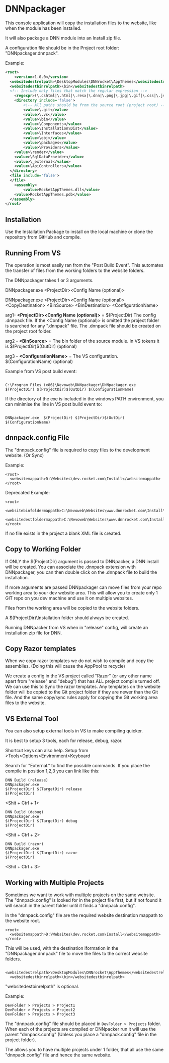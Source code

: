 # DNNpackager

This console application will copy the installation files to the website, like when the module has been installed.  

It will also package a DNN module into an Install zip file.

A configuration file should be in the Project root folder: "DNNpackager.dnnpack".

Example:
```xml
<root>
	<version>1.0.0</version>
  <websitedestrelpath>\DesktopModules\DNNrocket\AppThemes</websitedestrelpath>
  <websitedestbinrelpath>\bin</websitedestbinrelpath>
  <!-- Include only files that match the regular expression -->
	<regexpr>(\.cshtml|\.html|\.resx|\.dnn|\.png|\.jpg|\.gif|\.css|\.js|\.xml|\.txt|\.md|\.aspx|\.ascx|\.ashx)$</regexpr>	
	<directory include='false'>
		<!-- All paths should be from the source root (project root) -->
		<value>\.git</value>
		<value>\.vs</value>
		<value>\bin</value>
		<value>\Components</value>
		<value>\Installation\Dist</value>
		<value>\Interfaces</value>
		<value>\obj</value>
		<value>\packages</value>
		<value>\Providers</value>
    <value>\render</value>
    <value>\SqlDataProvider</value>
    <value>\_external</value>
    <value>\ApiControllers</value>    
  </directory>
  <file include='false'>
  </file>
	<assembly>
		<value>RocketAppThemes.dll</value>
    <value>RocketAppThemes.pdb</value>
  </assembly>
</root>
```

Installation
------------

Use the Installation Package to install on the local machine or clone the repository from GitHub and compile.

Running From VS
-----------------

The operation is most easily ran from the "Post Build Event".  This automates the transfer of files from the working folders to the website folders.

The DNNpackager takes 1 or 3 arguments.  

DNNpackager.exe \<ProjectDir\>\<Config Name (optional)\>

DNNpackager.exe \<ProjectDir\>\<Config Name (optional)\> \<CopyDestination\> \<BinSource\> \<BinDestination\> \<ConfigurationName\>

arg1- **\<ProjectDir\>\<Config Name (optional)\>** = \$(ProjectDir)  The config .dnnpack file.  If the \<Config Name (optional)\> is omitted the project folder is searched for any ".dnnpack" file.  The .dnnpack file should be created on the project root folder.

arg2 - **\<BinSource\>** = The bin folder of the source module.  In VS tokens it is \$(ProjectDir)\$(OutDir) (optional)

arg3 - **\<ConfigurationName\>** = The VS configuration. \$(ConfigurationName) (optional)

Example from VS post build event:
```

C:\Program Files (x86)\Nevoweb\DNNpackager\DNNpackager.exe  $(ProjectDir) $(ProjectDir)$(OutDir) $(ConfigurationName)

```

If the directory of the exe is included in the windows PATH environment, you can minimise the line in VS post build event to:
```

DNNpackager.exe  $(ProjectDir) $(ProjectDir)$(OutDir) $(ConfigurationName)

```


dnnpack.config File
---------------

The "dnnpack.config" file is required to copy files to the development website.  (Or Sync)

Example:
```
<root>
  <websitemappath>D:\Websites\dev.rocket.com\Install</websitemappath>
</root>
```
Deprecated Example:
```
<root>
  <websitebinfoldermappath>C:\Nevoweb\Websites\www.dnnrocket.com\Install\bin</websitebinfoldermappath>
  <websitedestfoldermappath>C:\Nevoweb\Websites\www.dnnrocket.com\Install\DesktopModules\DNNrocketModules\RE_CartPriceShipping</websitedestfoldermappath>
</root>
```

If no file exists in the project a blank XML file is created.


Copy to Working Folder
----------------------

If ONLY the $(ProjectDir) argument is passed to DNNpacker, a DNN install will be created.  You can associate the .dnnpack extension with DNNpackager, you can then double click on the .dnnpack file to build the installation.

If more arguments are passed DNNpackager can move files from your repo working area to your dev website area. This will allow you to create only 1 GIT repo on you dev machine and use it on multiple websites.

Files from the working area will be copied to the website folders.

A $(ProjectDir)\Installation folder should always be created. 

Running DNNpacker from VS when in "release" config, will create an installation zip file for DNN.

Copy Razor templates
--------------------

When we copy razor templates we do not wish to compile and copy the assemblies.  (Doing this will cause the AppPool to recycle)

We create a config in the VS project called "Razor" (or any other name apart from "release" and "debug") that has ALL project compile turned off.  We can use this to Sync the razor templates.  Any templates on the website folder will be copied to the Git project folder if they are newer than the Git file. And the same copy/sync rules apply for copying the Git working area files to the website.


VS External Tool
----------------
You can also setup external tools in VS to make compiling quicker.

It is best to setup 3 tools, each for release, debug, razor.

Shortcut keys can also help.  Setup from >Tools>Options>Environment>Keyboard

Search for "External." to find the possible commands.  If you place the compile in position 1,2,3 you can link like this:

```
DNN Build (release)
DNNpackager.exe
$(ProjectDir) $(TargetDir) release
$(ProjectDir)
```
\<Shit + Ctrl + 1\>  

```
DNN Build (debug)
DNNpackager.exe
$(ProjectDir) $(TargetDir) debug
$(ProjectDir)
```
\<Shit + Ctrl + 2\>  

```
DNN Build (razor)
DNNpackager.exe
$(ProjectDir) $(TargetDir) razor
$(ProjectDir)
```
\<Shit + Ctrl + 3\>  


Working with Multiple Projects
------------------------------
Sometimes we want to work with multiple projects on the same website.  The "dnnpack.config" is looked for in the project file first, but if not found it will search in the parent folder until it finds a "dnnpack.config".

In the "dnnpack.config" file are the required website destination mappath to the website root.

```
<root>
  <websitemappath>D:\Websites\dev.rocket.com\Install</websitemappath>
</root>
```
This will be used, with the destination iformation in the "DNNpackager.dnnpack" file to move the files to the correct website folders.
```
  <websitedestrelpath>\DesktopModules\DNNrocket\AppThemes</websitedestrelpath>
  <websitedestbinrelpath>\bin</websitedestbinrelpath>
```
"websitedestbinrelpath" is optional.

Example:
```
DevFolder > Projects > Project1
DevFolder > Projects > Project2
DevFolder > Projects > Project3
```

The "dnnpack.config" file should be placed in ```DevFolder > Projects``` folder.  When each of the projects are compiled or DNNpacker run it will use the parent "dnnpack.config" (Unless you place a "dnnpack.config" file in the project folder).

The allows you to have multiple projects under 1 folder, that all use the same "dnnpack.config" file and hence the same website.




